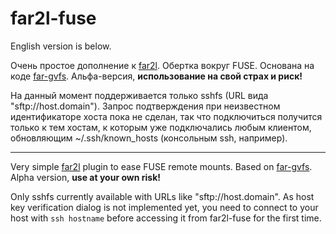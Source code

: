# far2l-fuse

English version is below.

Очень простое дополнение к [far2l](https://github.com/elfmz/far2l). Обертка вокруг FUSE. Основана на коде [far-gvfs](https://github.com/cycleg/far-gvfs). Альфа-версия, **использование на свой страх и риск!**

На данный момент поддерживается только sshfs (URL вида "sftp://host.domain"). Запрос подтверждения при неизвестном идентификаторе хоста пока не сделан, так что подключиться получится только к тем хостам, к которым уже подключались любым клиентом, обновляющим ~/.ssh/known_hosts (консольным ssh, например). 

---

Very simple [far2l](https://github.com/elfmz/far2l) plugin to ease FUSE remote mounts. Based on [far-gvfs](https://github.com/cycleg/far-gvfs). Alpha version, **use at your own risk!**

Only sshfs currently available with URLs like "sftp://host.domain". As host key verification dialog is not implemented yet, you need to connect to your host with `ssh hostname` before accessing it from far2l-fuse for the first time.
